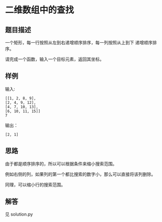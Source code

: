 # 二维数组中的查找

## 题目描述

一个矩形，每一行按照从左到右递增顺序排序，每一列按照从上到下
递增顺序排序。

请完成一个函数，输入一个目标元素，返回其坐标。

## 样例

输入:

```
[[1, 2, 8, 9],
[2, 4, 9, 12],
[4, 7, 10, 13],
[6, 10, 11, 15]]
7
```

输出：

```
[2, 1]
```


## 思路

由于都是顺序排序的，所以可以根据条件来缩小搜索范围。

例如右侧的列，如果列的第一个都比搜索的数字小，那么可以直接将该列删除。

同理，可以缩小行的搜索范围。

## 解答

见 solution.py